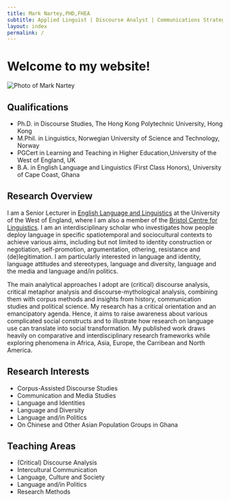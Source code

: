 ```yaml
---
title: Mark Nartey,PHD,FHEA
subtitle: Applied Linguist | Discourse Analyst | Communications Strategist
layout: index
permalink: /
---
```

# Welcome to my website!

![Photo of Mark Nartey](/assets/img/Headshot2.jpg)

## Qualifications

* Ph.D. in Discourse Studies, The Hong Kong Polytechnic University, Hong Kong
* M.Phil. in Linguistics, Norwegian University of Science and Technology, Norway
* PGCert in Learning and Teaching in Higher Education,University of the West of England, UK
* B.A. in English Language and Linguistics (First Class Honors), University of Cape Coast, Ghana

## Research Overview

I am a Senior Lecturer in [English Language and Linguistics](https://courses.uwe.ac.uk/QQ3C/english-language-and-linguistics) at the University of the West of England, where I am also a member of the [Bristol Centre for Linguistics](https://www.uwe.ac.uk/research/centres-and-groups/bcl). I am an interdisciplinary scholar who investigates how people deploy language in specific spatiotemporal and sociocultural contexts to achieve various aims, including but not limited to identity construction or negotiation, self-promotion, argumentation, othering, resistance and (de)legitimation. I am particularly interested in language and identity, language attitudes and stereotypes, language and diversity, language and the media and language and/in politics. 

The main analytical approaches I adopt are (critical) discourse analysis, critical metaphor analysis and discourse-mythological analysis, combining them with corpus methods and insights from history, communication studies and political science. My research has a critical orientation and an emancipatory agenda. Hence, it aims to raise awareness about various complicated social constructs and to illustrate how research on language use can translate into social transformation. My published work draws heavily on comparative and interdisciplinary research frameworks while exploring phenomena in Africa, Asia, Europe, the Carribean and North America.

## Research Interests

* Corpus-Assisted Discourse Studies
* Communication and Media Studies
* Language and Identities
* Language and Diversity
* Language and/in Politics
* On Chinese and Other Asian Population Groups in Ghana

## Teaching Areas

* (Critical) Discourse Analysis
* I﻿ntercultural Communication
* Language, Culture and Society
* Language and/in Politics
* Research Methods